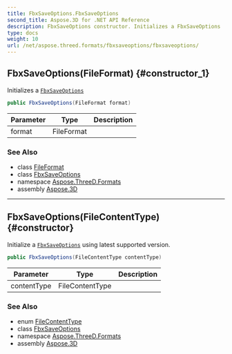 ```yaml
---
title: FbxSaveOptions.FbxSaveOptions
second_title: Aspose.3D for .NET API Reference
description: FbxSaveOptions constructor. Initializes a FbxSaveOptions
type: docs
weight: 10
url: /net/aspose.threed.formats/fbxsaveoptions/fbxsaveoptions/
---
```

## FbxSaveOptions(FileFormat) {#constructor_1}

Initializes a [`FbxSaveOptions`](../)

```csharp
public FbxSaveOptions(FileFormat format)
```

| Parameter | Type | Description |
| --- | --- | --- |
| format | FileFormat |  |

### See Also

* class [FileFormat](../../../aspose.threed/fileformat/)
* class [FbxSaveOptions](../)
* namespace [Aspose.ThreeD.Formats](../../../aspose.threed.formats/)
* assembly [Aspose.3D](../../../)

---

## FbxSaveOptions(FileContentType) {#constructor}

Initialize a [`FbxSaveOptions`](../) using latest supported version.

```csharp
public FbxSaveOptions(FileContentType contentType)
```

| Parameter | Type | Description |
| --- | --- | --- |
| contentType | FileContentType |  |

### See Also

* enum [FileContentType](../../../aspose.threed/filecontenttype/)
* class [FbxSaveOptions](../)
* namespace [Aspose.ThreeD.Formats](../../../aspose.threed.formats/)
* assembly [Aspose.3D](../../../)


